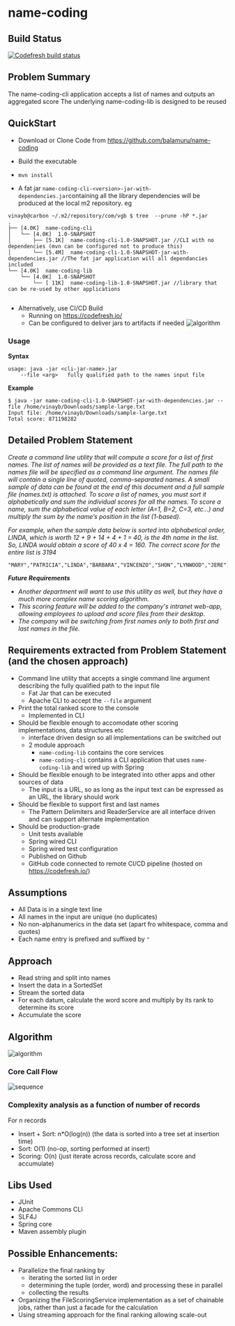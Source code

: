 
# name-coding
## Build Status 
[![Codefresh build status]( https://g.codefresh.io/api/badges/pipeline/balamuru/NameCodingPipeline%2Fname-coding?type=cf-1)]( https%3A%2F%2Fg.codefresh.io%2Fpublic%2Faccounts%2Fbalamuru%2Fpipelines%2Fnew%2F5ed76e90ccb58a9eeea8392c)

## Problem Summary
The name-coding-cli application accepts a list of names and outputs an aggregated score 
The underlying name-coding-lib is designed to be reused

## QuickStart
* Download or Clone Code from https://github.com/balamuru/name-coding

* Build the executable
* ```mvn install```
* A fat jar ```name-coding-cli-<version>-jar-with-dependencies.jar```containing all the library dependencies will be produced at the local m2 repository. 
eg
```
vinayb@carbon ~/.m2/repository/com/vgb $ tree  --prune -hP *.jar
.
├── [4.0K]  name-coding-cli
│   └── [4.0K]  1.0-SNAPSHOT
│       ├── [5.1K]  name-coding-cli-1.0-SNAPSHOT.jar //CLI with no dependencies (mvn can be configured not to produce this)
│       └── [5.4M]  name-coding-cli-1.0-SNAPSHOT-jar-with-dependencies.jar //The fat jar application will all dependancies included
└── [4.0K]  name-coding-lib
    └── [4.0K]  1.0-SNAPSHOT 
        └── [ 11K]  name-coding-lib-1.0-SNAPSHOT.jar //library that can be re-used by other applications


```

* Alternatively, use CI/CD Build
    * Running on https://codefresh.io/
    * Can be configured to deliver jars to artifacts if needed
![algorithm](docs/codefresh-capture.png)

### Usage
**Syntax**
```
usage: java -jar <cli-jar-name>.jar
    --file <arg>   fully qualified path to the names input file
```

**Example**
```
$ java -jar name-coding-cli-1.0-SNAPSHOT-jar-with-dependencies.jar --file /home/vinayb/Downloads/sample-large.txt 
Input file: /home/vinayb/Downloads/sample-large.txt
Total score: 871198282
```



## Detailed Problem Statement
_Create a command line utility that will compute a score for a list of first names.
The list of names will be provided as a text file. The full path to the names file will be specified as a command line argument. The names file will contain a single line of quoted, comma-separated names. A small sample of data can be found at the end of this document and a full sample file (names.txt) is attached.
To score a list of names, you must sort it alphabetically and sum the individual scores for all the names. To score a name, sum the alphabetical value of each letter (A=1, B=2, C=3, etc...) and multiply the sum by the name’s position in the list (1-based)._

_For example, when the sample data below is sorted into alphabetical order, LINDA, which is worth 12 + 9 + 14 + 4 + 1 = 40, is the 4th name in the list. So, LINDA would obtain a score of 40 x 4 = 160. The correct score for the entire list is 3194_

```
"MARY","PATRICIA","LINDA","BARBARA","VINCENZO","SHON","LYNWOOD","JERE","HAI"
```
_**Future Requirements**_
* _Another department will want to use this utility as well, but they have a much more complex name scoring algorithm._
* _This scoring feature will be added to the company's intranet web-app, allowing employees to upload and score files from their desktop._
* _The company will be switching from first names only to both first and last names in the file._

## Requirements extracted from Problem Statement (and the chosen approach)
* Command line utility that accepts a single command line argument describing the fully qualified path to the input file
    * Fat Jar that can be executed 
    * Apache CLI to accept the ```--file``` argument
* Print the total ranked score to the console
    * Implemented in CLI
* Should be flexible enough to accomodate other scoring implementations, data structures etc 
    * interface driven design so all implementations can be switched out
    * 2 module approach
        * ```name-coding-lib``` contains the core services
        * ```name-coding-cli``` contains a CLI application that uses ```name-coding-lib``` and wired up with Spring 
* Should be flexible enough to be integrated into other apps and other sources of data
    * The input is a URL, so as long as the input text can be expressed as an URL, the library should work
* Should be flexible to support first and last names
    * The Pattern Delimiters and ReaderService are all interface driven and can support alternate implementation         
* Should be production-grade
    * Unit tests available
    * Spring wired CLI
    * Spring wired test configuration
    * Published on Github
    * GitHub code connected to remote CI/CD pipeline (hosted on https://codefresh.io/)

## Assumptions
* All Data is in a single text line 
* All names in the input are unique (no duplicates)
* No non-alphanumerics in the data set (apart fro whitespace, comma and quotes)
* Each name entry is prefixed and suffixed by ```"```

## Approach
* Read string and split into names
* Insert the data in a SortedSet
* Stream the sorted data
* For each datum, calculate the word score and multiply by its rank to determine its score
* Accumulate the score 
## Algorithm 
![algorithm](docs/algorithm.png)

### Core Call Flow
![sequence](docs/sequence.png)

### Complexity analysis as a function of number of records
For n records
* Insert + Sort: n*O(log(n)) (the data is sorted into a tree set at insertion time)
* Sort: O(1) (no-op, sorting performed at insert)
* Scoring: O(n) (just iterate across records, calculate score and accumulate)

## Libs Used
* JUnit
* Apache Commons CLI
* SLF4J
* Spring core
* Maven assembly plugin

## Possible Enhancements:
* Parallelize the final ranking by 
  * iterating the sorted list in order
  * determining the tuple (order, word) and processing these in parallel
  * collecting the results
* Organizing the FileScoringService implementation as a set of chainable jobs, rather than just a facade for the calculation
* Using streaming approach for the final ranking allowing scale-out
   


